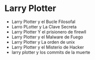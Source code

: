 # Larry Plotter

* Larry Plotter y el Bucle Filosofal
* Larro PLotter y La Clave Secreta
* Larry Plotter Y el prisionero de firewll
* Larry Plotter y el Malware de Fuego
* Larry Plotter y La orden de unix
* Larry Plotter y el Misterio de Hacker
* larry plotter y los commits de la muerte

